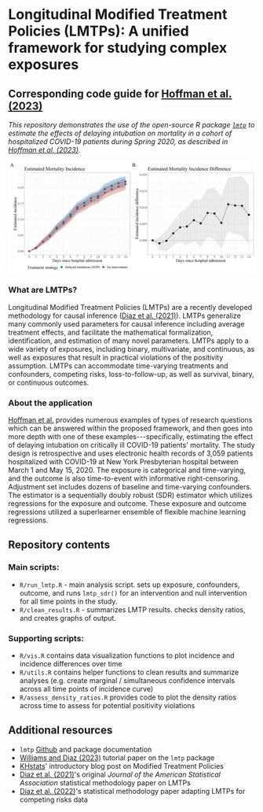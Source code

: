 # Longitudinal Modified Treatment Policies (LMTPs): A unified framework for studying complex exposures
## Corresponding code guide for [Hoffman et al. (2023)]()

*This repository demonstrates the use of the open-source R package [`lmtp`](https://github.com/nt-williams/lmtp) to estimate the effects of delaying intubation on mortality in a cohort of hospitalized COVID-19 patients during Spring 2020, as described in [Hoffman et al. (2023)]().*

![](manuscript_figs/fig1.jpg)

### What are LMTPs?

Longitudinal Modified Treatment Policies (LMTPs) are a recently developed methodology for causal inference ([Diaz et al. (2021)](https://arxiv.org/pdf/2006.01366.pdf)). LMTPs generalize many commonly used parameters for causal inference including average treatment effects, and facilitate the mathematical formalization, identification, and estimation of many
novel parameters. LMTPs apply to a wide variety of exposures, including binary, multivariate, and continuous, as well as exposures that result in practical violations of the positivity assumption. LMTPs can accommodate time-varying treatments and confounders, competing risks, loss-to-follow-up, as well as survival, binary, or continuous outcomes. 

### About the application

[Hoffman et al.]() provides numerous examples of types of research questions which can be answered within the proposed framework, and then goes into more depth with one of these examples---specifically, estimating the effect of delaying intubation on critically ill COVID-19 patients' mortality. The study design is retrospective and uses electronic health records of 3,059 patients hospitalized with COVID-19 at New York Presbyterian hospital between March 1 and May 15, 2020. The exposure is categorical and time-varying, and the outcome is also time-to-event with informative right-censoring. Adjustment set includes dozens of baseline and time-varying confounders. The estimator is a sequentially doubly robust (SDR) estimator which utilizes regressions for the exposure and outcome. These exposure and outcome regressions utilized a superlearner ensemble of flexible machine learning regressions.

## Repository contents

### Main scripts: 

- `R/run_lmtp.R` - main analysis script. sets up exposure, confounders, outcome, and runs `lmtp_sdr()` for an intervention and null intervention for all time points in the study.
- `R/clean_results.R` - summarizes LMTP results. checks density ratios, and creates graphs of output.

### Supporting scripts: 

- `R/vis.R` contains data visualization functions to plot incidence and incidence differences over time
- `R/utils.R` contains helper functions to clean results and summarize analyses (e.g. create marginal / simultaneous confidence intervals across all time points of incidence curve)
- `R/assess_density_ratios.R` provides code to plot the density ratios across time to assess for potential positivity violations

## Additional resources

- `lmtp` [Github](https://github.com/nt-williams/lmtp) and package documentation
- [Williams and Diaz (2023)](https://muse.jhu.edu/article/883479) tutorial paper on the `lmtp` package
- [KHstats](https://www.khstats.com/blog/lmtp/lmtp.html)' introductory blog post on Modified Treatment Policies
- [Diaz et al. (2021)](https://arxiv.org/pdf/2006.01366.pdf)'s original *Journal of the American Statistical Association* statistical methodology paper on LMTPs
- [Diaz et al. (2022)](https://arxiv.org/abs/2202.03513)'s statistical methodology paper adapting LMTPs for competing risks data
